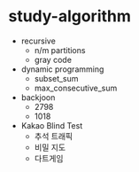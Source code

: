 # study-algorithm

* recursive
	* n/m partitions
	* gray code
* dynamic programming
	* subset_sum
	* max_consecutive_sum
* backjoon
	* 2798
	* 1018
* Kakao Blind Test
	* 추석 트래픽
	* 비밀 지도
	* 다트게임